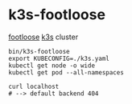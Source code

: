 # k3s-footloose

[footloose](https://github.com/weaveworks/footloose) [k3s](https://github.com/rancher/k3s) cluster

```
bin/k3s-footloose
export KUBECONFIG=./k3s.yaml
kubectl get node -o wide
kubectl get pod --all-namespaces

curl localhost
# --> default backend 404
```
